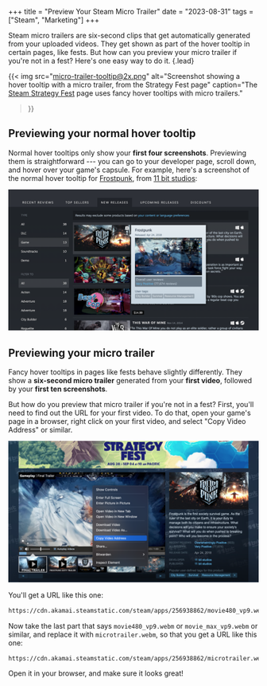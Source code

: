 +++
title = "Preview Your Steam Micro Trailer"
date = "2023-08-31"
tags = ["Steam", "Marketing"]
+++

Steam micro trailers are six-second clips that get automatically generated from your uploaded videos. They get shown as part of the hover tooltip in certain pages, like fests. But how can you preview your micro trailer if you're not in a fest? Here's one easy way to do it.
{.lead}

<!--more-->

{{< img
  src="micro-trailer-tooltip@2x.png"
  alt="Screenshot showing a hover tooltip with a micro trailer, from the Strategy Fest page"
  caption="The [Steam Strategy Fest](https://store.steampowered.com/category/strategy/) page uses fancy hover tooltips with micro trailers."
>}}

## Previewing your normal hover tooltip

Normal hover tooltips only show your **first four screenshots**. Previewing them is straightforward --- you can go to your developer page, scroll down, and hover over your game's capsule. For example, here's a screenshot of the normal hover tooltip for [Frostpunk](https://store.steampowered.com/app/323190/Frostpunk/), from [11 bit studios](https://store.steampowered.com/developer/11bitstudios):

![Screenshot showing a normal hover tooltip, from the developer page](normal-tooltip@2x.png)

## Previewing your micro trailer

Fancy hover tooltips in pages like fests behave slightly differently. They show a **six-second micro trailer** generated from your **first video**, followed by your **first ten screenshots**.

But how do you preview that micro trailer if you're not in a fest? First, you'll need to find out the URL for your first video. To do that, open your game's page in a browser, right click on your first video, and select "Copy Video Address" or similar.

![Select "Copy Video Address" to copy the URL to your video](copy-video-address@2x.png)

You'll get a URL like this one:

```txt
https://cdn.akamai.steamstatic.com/steam/apps/256938862/movie480_vp9.webm?t=1685028532
```

Now take the last part that says `movie480_vp9.webm` or `movie_max_vp9.webm` or similar, and replace it with `microtrailer.webm`, so that you get a URL like this one:

```txt
https://cdn.akamai.steamstatic.com/steam/apps/256938862/microtrailer.webm?t=1685028532
```

Open it in your browser, and make sure it looks great!
